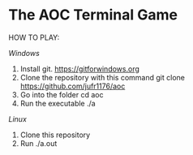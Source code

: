 # The AOC Terminal Game

HOW TO PLAY:

*Windows*

1. Install git.
    https://gitforwindows.org
2. Clone the repository with this command
    git clone https://github.com/jufr1176/aoc
3. Go into the folder
    cd aoc
4. Run the executable
    ./a

*Linux*

1. Clone this repository
2. Run ./a.out

